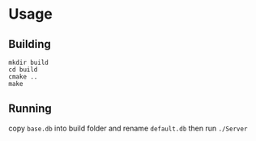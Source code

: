 # Usage
## Building
```
mkdir build
cd build
cmake ..
make
```

## Running
copy ```base.db``` into build folder and rename ```default.db```
then run ```./Server```
